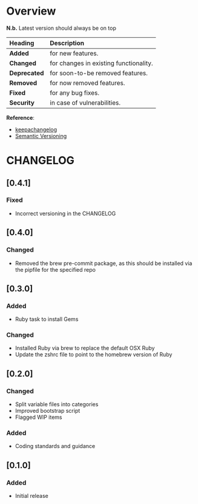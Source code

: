 # Overview

__N.b.__ Latest version should always be on top

| Heading | Description |
| :---- | :---- |
| __Added__ | for new features. |
| __Changed__ | for changes in existing functionality. |
| __Deprecated__ | for soon-to-be removed features. |
| __Removed__ | for now removed features. |
| __Fixed__ | for any bug fixes. |
| __Security__ | in case of vulnerabilities. |

__Reference__:
* [keepachangelog](https://keepachangelog.com/en/1.0.0/)
* [Semantic Versioning](https://semver.org/)

# CHANGELOG

## [0.4.1]

### Fixed

* Incorrect versioning in the CHANGELOG

## [0.4.0]

### Changed

* Removed the brew pre-commit package, as this should be installed via the pipfile for the specified repo

## [0.3.0]

### Added

- Ruby task to install Gems

### Changed

- Installed Ruby via brew to replace the default OSX Ruby
- Update the zshrc file to point to the homebrew version of Ruby

## [0.2.0]

### Changed

* Split variable files into categories
* Improved bootstrap script
* Flagged WIP items

### Added

* Coding standards and guidance

## [0.1.0]

### Added

* Initial release
